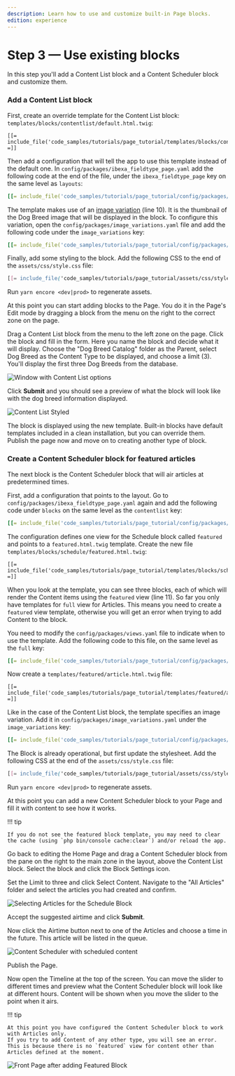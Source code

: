 ```yaml
---
description: Learn how to use and customize built-in Page blocks.
edition: experience
---
```


# Step 3 — Use existing blocks

In this step you'll add a Content List block and a Content Scheduler block and customize them.

### Add a Content List block

First, create an override template for the Content List block: `templates/blocks/contentlist/default.html.twig`:

``` html+twig hl_lines="10"
[[= include_file('code_samples/tutorials/page_tutorial/templates/blocks/contentlist/default.html.twig') =]]
```

Then add a configuration that will tell the app to use this template instead of the default one.
In `config/packages/ibexa_fieldtype_page.yaml` add the following code at the end of the file, under the `ibexa_fieldtype_page` key on the same level as `layouts`:

``` yaml
[[= include_file('code_samples/tutorials/page_tutorial/config/packages/ibexa_fieldtype_page.yaml', 13, 19) =]]
```

The template makes use of an [image variation](images.md) (line 10).
It is the thumbnail of the Dog Breed image that will be displayed in the block.
To configure this variation, open the `config/packages/image_variations.yaml` file and add the following code under the `image_variations` key:

``` yaml
[[= include_file('code_samples/tutorials/page_tutorial/config/packages/image_variations.yaml', 13, 18) =]]
```

Finally, add some styling to the block. Add the following CSS to the end of the `assets/css/style.css` file:

``` css
[[= include_file('code_samples/tutorials/page_tutorial/assets/css/style.css', 153, 176) =]]
```

Run `yarn encore <dev|prod>` to regenerate assets.

At this point you can start adding blocks to the Page.
You do it in the Page's Edit mode by dragging a block from the menu on the right to the correct zone on the page.

Drag a Content List block from the menu to the left zone on the page.
Click the block and fill in the form. Here you name the block and decide what it will display.
Choose the "Dog Breed Catalog" folder as the Parent, select Dog Breed as the Content Type to be displayed, and choose a limit (3).
You'll display the first three Dog Breeds from the database.

![Window with Content List options](enterprise_tut_content_list_window.png)

Click **Submit** and you should see a preview of what the block will look like with the dog breed information displayed.

![Content List Styled](enterprise_tut_content_list_styled.png "Content List Styled")

The block is displayed using the new template.
Built-in blocks have default templates included in a clean installation, but you can override them.
Publish the page now and move on to creating another type of block.

### Create a Content Scheduler block for featured articles

The next block is the Content Scheduler block that will air articles at predetermined times.

First, add a configuration that points to the layout. Go to `config/packages/ibexa_fieldtype_page.yaml` again and add the following code under `blocks` on the same level as the `contentlist` key:

``` yaml
[[= include_file('code_samples/tutorials/page_tutorial/config/packages/ibexa_fieldtype_page.yaml', 19, 24) =]]
```

The configuration defines one view for the Schedule block called `featured` and points to a `featured.html.twig` template.
Create the new file `templates/blocks/schedule/featured.html.twig`:

``` html+twig hl_lines="11"
[[= include_file('code_samples/tutorials/page_tutorial/templates/blocks/schedule/featured.html.twig') =]]
```

When you look at the template, you can see three blocks, each of which will render the Content items using the `featured` view (line 11).
So far you only have templates for `full` view for Articles. This means you need to create a `featured` view template,
otherwise you will get an error when trying to add Content to the block.

You need to modify the `config/packages/views.yaml` file to indicate when to use the template.
Add the following code to this file, on the same level as the `full` key:

``` yaml
[[= include_file('code_samples/tutorials/page_tutorial/config/packages/views.yaml', 39, 44) =]]
```

Now create a `templates/featured/article.html.twig` file:

``` html+twig
[[= include_file('code_samples/tutorials/page_tutorial/templates/featured/article.html.twig') =]]
```

Like in the case of the Content List block, the template specifies an image variation.
Add it in `config/packages/image_variations.yaml` under the `image_variations` key:

``` yaml
[[= include_file('code_samples/tutorials/page_tutorial/config/packages/image_variations.yaml', 18, 22) =]]
```

The Block is already operational, but first update the stylesheet. Add the following CSS at the end of the `assets/css/style.css` file:

``` css
[[= include_file('code_samples/tutorials/page_tutorial/assets/css/style.css', 177, 207) =]]
```

Run `yarn encore <dev|prod>` to regenerate assets.

At this point you can add a new Content Scheduler block to your Page and fill it with content to see how it works.

!!! tip

    If you do not see the featured block template, you may need to clear the cache (using `php bin/console cache:clear`) and/or reload the app.

Go back to editing the Home Page and drag a Content Scheduler block from the pane on the right to the main zone in the layout, above the Content List block.
Select the block and click the Block Settings icon.

Set the Limit to three and click Select Content.
Navigate to the "All Articles" folder and select the articles you had created and confirm.

![Selecting Articles for the Schedule Block](enterprise_tut_select_articles.png)

Accept the suggested airtime and click **Submit**.

Now click the Airtime button next to one of the Articles and choose a time in the future.
This article will be listed in the queue.

![Content Scheduler with scheduled content](enterprise_tut_choosing_airtime.png)

Publish the Page.

Now open the Timeline at the top of the screen.
You can move the slider to different times and preview what the Content Scheduler block will look like at different hours.
Content will be shown when you move the slider to the point when it airs.

!!! tip

    At this point you have configured the Content Scheduler block to work with Articles only.
    If you try to add Content of any other type, you will see an error.
    This is because there is no `featured` view for content other than Articles defined at the moment.

![Front Page after adding Featured Block](enterprise_tut_page_with_featured_articles.png "Front Page after adding Featured Block")
